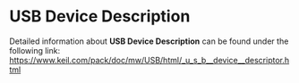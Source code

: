 # USB Device Description

Detailed information about **USB Device Description** can be found under the following link: 
https://www.keil.com/pack/doc/mw/USB/html/_u_s_b__device__descriptor.html